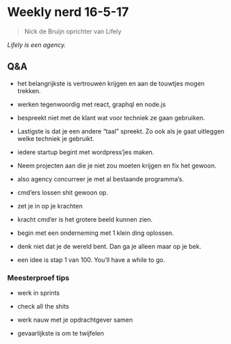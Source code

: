 # Weekly nerd 16-5-17

> Nick de Bruijn oprichter van Lifely

_Lifely is een agency._



## Q&A

* het belangrijkste is vertrouwen krijgen en aan de touwtjes mogen trekken.

* werken tegenwoordig met react, graphql en node.js

* bespreekt niet met de klant wat voor techniek ze gaan gebruiken.

* Lastigste is dat je een andere “taal” spreekt. Zo ook als je gaat uitleggen welke techniek je gebruikt.

* iedere startup begint met wordpress’jes maken.

* Neem projecten aan die je niet zou moeten krijgen en fix het gewoon.

* also agency concurreer je met al bestaande programma’s.

* cmd’ers lossen shit gewoon op.

* zet je in op je krachten

* kracht cmd’er is het grotere beeld kunnen zien.

* begin met een onderneming met 1 klein ding oplossen.

* denk niet dat je de wereld bent. Dan ga je alleen maar op je bek.

* een idee is stap 1 van 100. You’ll have a while to go.



### Meesterproef tips

* werk in sprints

* check all the shits

* werk nauw met je opdrachtgever samen

* gevaarlijkste is om te twijfelen



